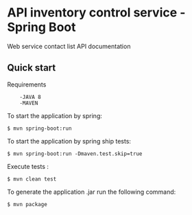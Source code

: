 # API inventory control service - Spring Boot


Web service contact list API documentation

## Quick start

Requirements

```
    -JAVA 8
    -MAVEN
```
To start the application by spring:

```
$ mvn spring-boot:run
```
To start the application by spring ship tests:

```
$ mvn spring-boot:run -Dmaven.test.skip=true
```
Execute tests :

```
$ mvn clean test
```

To generate the application .jar run the following command:

```
$ mvn package
```